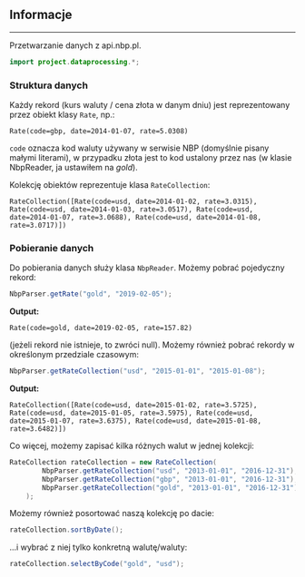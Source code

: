 ## Informacje
*****
Przetwarzanie danych z api.nbp.pl.

```java
import project.dataprocessing.*;
```

### Struktura danych
Każdy rekord (kurs waluty / cena złota w danym dniu) jest reprezentowany przez obiekt klasy `Rate`, np.:
```
Rate(code=gbp, date=2014-01-07, rate=5.0308)
```
`code` oznacza kod waluty używany w serwisie NBP (domyślnie pisany małymi literami), w przypadku złota jest to kod ustalony przez nas (w klasie NbpReader, ja ustawiłem na *gold*).

Kolekcję obiektów reprezentuje klasa `RateCollection`:

```
RateCollection([Rate(code=usd, date=2014-01-02, rate=3.0315), Rate(code=usd, date=2014-01-03, rate=3.0517), Rate(code=usd, date=2014-01-07, rate=3.0688), Rate(code=usd, date=2014-01-08, rate=3.0717)])
```

### Pobieranie danych

Do pobierania danych służy klasa ```NbpReader```. Możemy pobrać pojedyczny rekord:

```java
NbpParser.getRate("gold", "2019-02-05");
```
**Output:**
```
Rate(code=gold, date=2019-02-05, rate=157.82)
```
(jeżeli rekord nie istnieje, to zwróci null). Możemy również pobrać rekordy w określonym przedziale czasowym:

```java
NbpParser.getRateCollection("usd", "2015-01-01", "2015-01-08");
```
**Output:**
```
RateCollection([Rate(code=usd, date=2015-01-02, rate=3.5725), Rate(code=usd, date=2015-01-05, rate=3.5975), Rate(code=usd, date=2015-01-07, rate=3.6375), Rate(code=usd, date=2015-01-08, rate=3.6482)])
```

Co więcej, możemy zapisać kilka różnych walut w jednej kolekcji:
```java
RateCollection rateCollection = new RateCollection(
        NbpParser.getRateCollection("usd", "2013-01-01", "2016-12-31"),
        NbpParser.getRateCollection("gbp", "2013-01-01", "2016-12-31"),
        NbpParser.getRateCollection("gold", "2013-01-01", "2016-12-31")
    );
```

Możemy również posortować naszą kolekcję po dacie:
```java
rateCollection.sortByDate();
```

...i wybrać z niej tylko konkretną walutę/waluty:
```java
rateCollection.selectByCode("gold", "usd");
```
